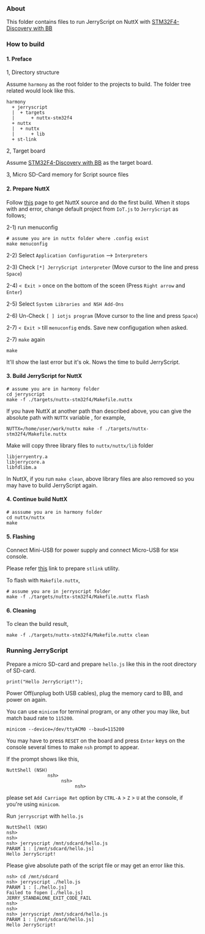 ### About

This folder contains files to run JerryScript on NuttX with
[STM32F4-Discovery with BB](http://www.st.com/web/en/catalog/tools/FM116/SC959/SS1532/LN1199/PF255417)


### How to build

#### 1. Preface

1, Directory structure

Assume `harmony` as the root folder to the projects to build.
The folder tree related would look like this.

```
harmony
  + jerryscript
  |  + targets
  |      + nuttx-stm32f4
  + nuttx
  |  + nuttx
  |      + lib
  + st-link
```


2, Target board

Assume [STM32F4-Discovery with BB](http://www.st.com/web/en/catalog/tools/FM116/SC959/SS1532/LN1199/PF255417)
as the target board.


3, Micro SD-Card memory for Script source files


#### 2. Prepare NuttX

Follow [this](https://bitbucket.org/seanshpark/nuttx/wiki/Home) page to get
NuttX source and do the first build. When it stops with and error,
change default project from `IoT.js` to `JerryScript` as follows;

2-1) run menuconfig
```
# assume you are in nuttx folder where .config exist
make menuconfig
```
2-2) Select `Application Configuration` --> `Interpreters`

2-3) Check `[*] JerryScript interpreter` (Move cursor to the line and press `Space`)

2-4) `< Exit >` once on the bottom of the sceen (Press `Right arrow` and `Enter`)

2-5) Select `System Libraries and NSH Add-Ons`

2-6) Un-Check `[ ] iotjs program` (Move cursor to the line and press `Space`)

2-7) `< Exit >` till `menuconfig` ends. Save new configugation when asked.

2-7) `make` again
```
make
```

It'll show the last error but it's ok. Nows the time to build JerryScript.


#### 3. Build JerryScript for NuttX

```
# assume you are in harmony folder
cd jerryscript
make -f ./targets/nuttx-stm32f4/Makefile.nuttx
```

If you have NuttX at another path than described above, you can give the
absolute path with `NUTTX` variable , for example,
```
NUTTX=/home/user/work/nuttx make -f ./targets/nuttx-stm32f4/Makefile.nuttx
```

Make will copy three library files to `nuttx/nuttx/lib` folder
```
libjerryentry.a
libjerrycore.a
libfdlibm.a
```

In NuttX, if you run `make clean`, above library files are also removed so you
may have to build JerryScript again.

#### 4. Continue build NuttX

```
# asssume you are in harmony folder
cd nuttx/nuttx
make
```


#### 5. Flashing

Connect Mini-USB for power supply and connect Micro-USB for `NSH` console.

Please refer [this](https://github.com/Samsung/iotjs/wiki/Build-for-NuttX#prepare-flashing-to-target-board)
link to prepare `stlink` utility.


To flash with `Makefile.nuttx`,
```
# assume you are in jerryscript folder
make -f ./targets/nuttx-stm32f4/Makefile.nuttx flash
```

#### 6. Cleaning

To clean the build result,
```
make -f ./targets/nuttx-stm32f4/Makefile.nuttx clean
```


### Running JerryScript

Prepare a micro SD-card and prepare `hello.js` like this in the root directory of SD-card.

```
print("Hello JerryScript!");
```

Power Off(unplug both USB cables), plug the memory card to BB, and power on again.

You can use `minicom` for terminal program, or any other you may like, but match
baud rate to `115200`.

```
minicom --device=/dev/ttyACM0 --baud=115200
```


You may have to press `RESET` on the board and press `Enter` keys on the console
several times to make `nsh` prompt to appear.

If the prompt shows like this,
```
NuttShell (NSH)
               nsh>
                    nsh>
                         nsh>
```
please set `Add Carriage Ret` option by `CTRL-A` > `Z` > `U` at the console,
if you're using `minicom`.


Run `jerryscript` with `hello.js`

```
NuttShell (NSH)
nsh>
nsh>
nsh> jerryscript /mnt/sdcard/hello.js
PARAM 1 : [/mnt/sdcard/hello.js]
Hello JerryScript!
```

Please give absolute path of the script file or may get an error like this.
```
nsh> cd /mnt/sdcard
nsh> jerryscript ./hello.js
PARAM 1 : [./hello.js]
Failed to fopen [./hello.js]
JERRY_STANDALONE_EXIT_CODE_FAIL
nsh>
nsh>
nsh> jerryscript /mnt/sdcard/hello.js
PARAM 1 : [/mnt/sdcard/hello.js]
Hello JerryScript!
```
